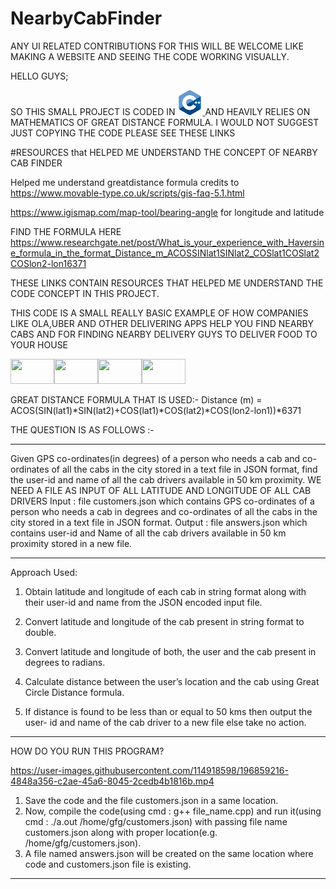 # NearbyCabFinder
ANY UI RELATED CONTRIBUTIONS FOR THIS WILL BE WELCOME LIKE MAKING A WEBSITE AND SEEING THE CODE WORKING VISUALLY.

HELLO GUYS;

SO THIS SMALL PROJECT IS CODED IN <a href="https://www.w3schools.com/cpp/" target="_blank" rel="noreferrer"> <img src="https://raw.githubusercontent.com/devicons/devicon/master/icons/cplusplus/cplusplus-original.svg" alt="cplusplus" width="40" height="40"/> </a>  AND HEAVILY RELIES ON MATHEMATICS OF GREAT DISTANCE FORMULA.
I WOULD NOT SUGGEST JUST COPYING THE CODE PLEASE SEE THESE LINKS

#RESOURCES that HELPED ME UNDERSTAND THE CONCEPT OF NEARBY CAB FINDER

Helped me understand greatdistance formula credits to 
https://www.movable-type.co.uk/scripts/gis-faq-5.1.html

https://www.igismap.com/map-tool/bearing-angle for longitude and latitude

FIND THE FORMULA HERE
https://www.researchgate.net/post/What_is_your_experience_with_Haversine_formula_in_the_format_Distance_m_ACOSSINlat1SINlat2_COSlat1COSlat2COSlon2-lon16371

THESE LINKS CONTAIN RESOURCES THAT HELPED ME UNDERSTAND THE CODE CONCEPT IN THIS PROJECT.

THIS CODE IS A SMALL REALLY BASIC EXAMPLE OF HOW COMPANIES LIKE OLA,UBER AND OTHER DELIVERING APPS HELP YOU FIND NEARBY CABS AND FOR FINDING NEARBY DELIVERY GUYS TO DELIVER FOOD TO YOUR HOUSE

<img src="https://upload.wikimedia.org/wikipedia/en/thumb/0/0f/Ola_Cabs_logo.svg/1200px-Ola_Cabs_logo.svg.png" style="height:40px;width:70px"><img src="https://seeklogo.com/images/U/uber-logo-2BB8EC4342-seeklogo.com.png" style="height:40px;width:70px"><img src="https://techstory.in/wp-content/uploads/2021/11/Zepto.jpg" style="height:40px;width:70px"><img src="https://encrypted-tbn0.gstatic.com/images?q=tbn:ANd9GcSqKe0a2Yr_I-6Lnt4H7sfowvWHpxPEdUCHXQyaR9cSng&s" style="height:40px;width:70px">


GREAT DISTANCE FORMULA THAT IS USED:- Distance (m) = ACOS(SIN(lat1)*SIN(lat2)+COS(lat1)*COS(lat2)*COS(lon2-lon1))*6371

THE QUESTION IS AS FOLLOWS :-

**************************************
Given GPS co-ordinates(in degrees) of a person who needs a cab and co-ordinates of all the cabs in the city stored in a text file
in JSON format, find the user-id and name of all the cab drivers available in 50 km proximity.
WE NEED A FILE AS INPUT OF ALL LATITUDE AND LONGITUDE OF ALL CAB DRIVERS
Input : file customers.json which contains GPS co-ordinates of a person who needs a cab in degrees and co-ordinates of all the cabs in the city stored in a text file in JSON format.
Output : file answers.json which contains user-id and Name of all the cab drivers available in 50 km proximity stored in a new file.
**************************************

Approach Used:
1. Obtain latitude and longitude of each cab in string format along with their
user-id and name from the JSON encoded input file.

2. Convert latitude and longitude of the cab present in string format to double.

3. Convert latitude and longitude of both, the user and the cab present in
degrees to radians.

4. Calculate distance between the user’s location and the cab using Great Circle
Distance formula.

5. If distance is found to be less than or equal to 50 kms then output the user-
id and name of the cab driver to a new file else take no action.
*****************************************************************************

   HOW DO YOU RUN THIS PROGRAM? 
   
https://user-images.githubusercontent.com/114918598/196859216-4848a356-c2ae-45a6-8045-2cedb4b1816b.mp4

 1. Save the code and the file customers.json in a same location.
2. Now, compile the code(using cmd : g++ file_name.cpp) and run it(using cmd : ./a.out /home/gfg/customers.json) 
with passing file name customers.json along with proper location(e.g. /home/gfg/customers.json).
3. A file named answers.json will be created on the same location where code and customers.json file is existing.

*****************************************************************************
